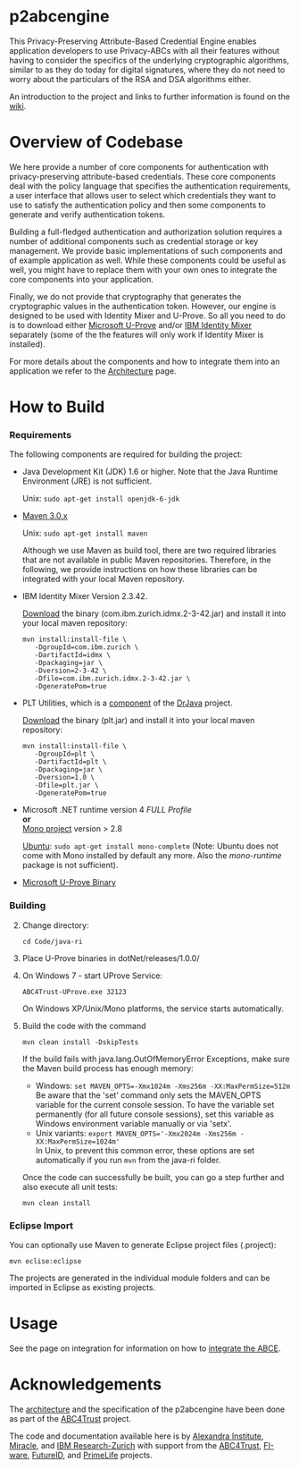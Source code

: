 p2abcengine
===========

This Privacy-Preserving Attribute-Based Credential Engine enables application developers to use Privacy-ABCs with all their features without having to consider the specifics of the underlying cryptographic algorithms, similar to as they do today for digital signatures, where they do not need to worry about the particulars of the RSA and DSA algorithms either.

An introduction to the project and links to further information is found on the [wiki][wikihome].

Overview of Codebase
===========

We here provide a number of core components for authentication with privacy-preserving attribute-based credentials. These core components deal with the policy language that specifies the authentication requirements, a user interface that allows user to select which credentials they want to use to satisfy the authentication policy and then some components to generate and verify authentication tokens.

Building a full-fledged authentication and authorization solution requires a number of additional components such as credential storage or key management. We provide basic implementations of such components and of example application as well. While these components could be useful as well, you might have to replace them with your own ones to integrate the core components into your application.

Finally, we do not provide that cryptography that generates the cryptographic values in the authentication token. However, our engine is designed to be used with Identity Mixer and U-Prove. So all you need to do is to download either [Microsoft U-Prove](http://uprovecsharp.codeplex.com) and/or [IBM Identity Mixer](http://prime.inf.tu-dresden.de/idemix) separately (some of the the features will only work if Identity Mixer is installed).

For more details about the components and how to integrate them into an application we refer to the [Architecture](https://github.com/p2abcengine/p2abcengine/wiki/Architecture) page.


How to Build
==========

### Requirements

The following components are required for building the project:

*   Java Development Kit (JDK) 1.6 or higher. Note that the Java Runtime Environment (JRE) is not sufficient.

    Unix: `sudo apt-get install openjdk-6-jdk`

*   [Maven 3.0.x](http://maven.apache.org)

    Unix: `sudo apt-get install maven`
    
    Although we use Maven as build tool, there are two required libraries that are not available in public Maven repositories. Therefore, in the following, we provide instructions on how these libraries can be integrated with your local Maven repository.

*   IBM Identity Mixer Version 2.3.42.
  
    [Download](https://prime.inf.tu-dresden.de/idemix/) the binary (com.ibm.zurich.idmx.2-3-42.jar) and install it into your local maven repository:
    
    ```
    mvn install:install-file \
       -DgroupId=com.ibm.zurich \
       -DartifactId=idmx \
       -Dpackaging=jar \
       -Dversion=2-3-42 \
       -Dfile=com.ibm.zurich.idmx.2-3-42.jar \
       -DgeneratePom=true
    ```

*   PLT Utilities, which is a [component](http://drjava.sourceforge.net/components.shtml) of the [DrJava](http://drjava.sourceforge.net/) project.
  
    [Download](https://drjava.svn.sourceforge.net/svnroot/drjava/trunk/drjava/lib/plt.jar) the binary (plt.jar) and install it into your local maven repository:

    ```
    mvn install:install-file \
       -DgroupId=plt \
       -DartifactId=plt \
       -Dpackaging=jar \
       -Dversion=1.0 \
       -Dfile=plt.jar \
       -DgeneratePom=true
    ```
    
*   Microsoft .NET runtime version 4 _FULL Profile_<br>__or__<br>[Mono project](http://mono-project.com/) version > 2.8

    [Ubuntu](http://mono-project.com/DistroPackages/Ubuntu): `sudo apt-get install mono-complete` (Note: Ubuntu does not come with Mono installed by default any more. Also the _mono-runtime_ package is not sufficient).

*   [Microsoft U-Prove Binary](http://uprovecsharp.codeplex.com)

### Building

2.  Change directory:

    ```cd Code/java-ri```

4.  Place U-Prove binaries in dotNet/releases/1.0.0/

5.  On Windows 7 - start UProve Service:

    ```ABC4Trust-UProve.exe 32123```

    On Windows XP/Unix/Mono platforms, the service starts automatically.

6.  Build the code with the command
   
    ```mvn clean install -DskipTests```
    
    If the build fails with java.lang.OutOfMemoryError Exceptions, make sure the Maven build process has enough memory:
    * Windows: `set MAVEN_OPTS=-Xmx1024m -Xms256m -XX:MaxPermSize=512m`<br>Be aware that the 'set' command only sets the MAVEN_OPTS variable for the current console session. To have the variable set permanently (for all future console sessions), set this variable as Windows environment variable manually or via 'setx'.
    * Unix variants: `export MAVEN_OPTS='-Xmx2024m -Xms256m -XX:MaxPermSize=1024m'`<br>In Unix, to prevent this common error, these options are set automatically if you run `mvn` from the java-ri folder.

    Once the code can successfully be built, you can go a step further and also execute all unit tests:

    ```mvn clean install```

### Eclipse Import

You can optionally use Maven to generate Eclipse project files (.project):

```mvn eclise:eclipse```

The projects are generated in the individual module folders and can be imported in Eclipse as existing projects.


Usage
==========
See the page on integration for information on how to [integrate the ABCE][wikiintegration].

[wikihome]: https://github.com/p2abcengine/p2abcengine/wiki
[wikiintegration]: https://github.com/p2abcengine/p2abcengine/wiki/Integrating%20the%20ABC-Engine


Acknowledgements
===============

The  [architecture](https://github.com/p2abcengine/p2abcengine/wiki/Architecture) and the specification of the p2abcengine have been done as part of the 
[ABC4Trust](https://www.abc4trust.eu) project.  

The code and documentation available here is by [Alexandra Institute](http://www.alexandra.dk/), [Miracle](https://http://www.miracleas.dk), and [IBM Research-Zurich](http://www.zurich.ibm.com) with support from the [ABC4Trust](https://www.abc4trust.eu), [FI-ware](https://www.fi-ware.eu),  [FutureID](https://www.futureid.eu),
and [PrimeLife](http://www.primelife.eu) projects.


